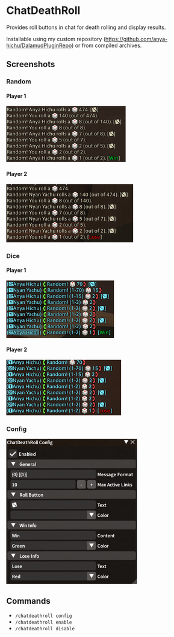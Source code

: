 # ChatDeathRoll

Provides roll buttons in chat for death rolling and display results.

Installable using my custom repository (https://github.com/anya-hichu/DalamudPluginRepo) or from compiled archives.

## Screenshots

### Random
#### Player 1
![chat](images/image1.png)

#### Player 2
![main](images/image2.png)

### Dice
#### Player 1
![chat](images/image3.png)

#### Player 2
![main](images/image4.png)

### Config
![config](images/image5.png)

## Commands

- `/chatdeathroll config`
- `/chatdeathroll enable`
- `/chatdeathroll disable`
